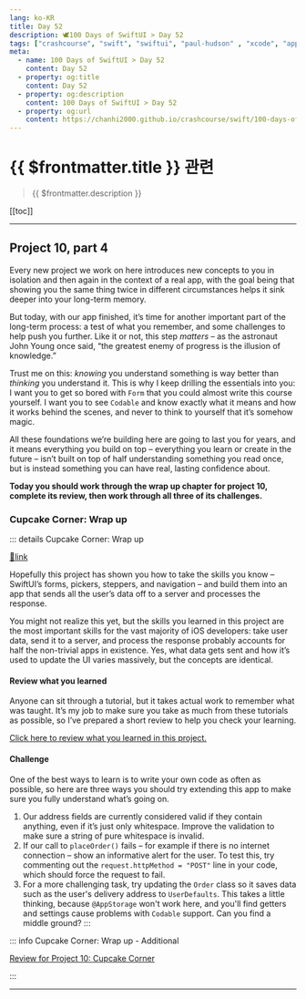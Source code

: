 ```yaml
---
lang: ko-KR
title: Day 52
description: 🕊️100 Days of SwiftUI > Day 52
tags: ["crashcourse", "swift", "swiftui", "paul-hudson" , "xcode", "appstore"]
meta:
  - name: 100 Days of SwiftUI > Day 52
    content: Day 52
  - property: og:title
    content: Day 52
  - property: og:description
    content: 100 Days of SwiftUI > Day 52
  - property: og:url
    content: https://chanhi2000.github.io/crashcourse/swift/100-days-of-swiftui/52.html
---
```


# {{ $frontmatter.title }} 관련

> {{ $frontmatter.description }}

[[toc]]

---

## Project 10, part 4

Every new project we work on here introduces new concepts to you in isolation and then again in the context of a real app, with the goal being that showing you the same thing twice in different circumstances helps it sink deeper into your long-term memory.

But today, with our app finished, it’s time for another important part of the long-term process: a test of what you remember, and some challenges to help push you further. Like it or not, this step _matters_ – as the astronaut John Young once said, “the greatest enemy of progress is the illusion of knowledge.”

Trust me on this: _knowing_ you understand something is way better than _thinking_ you understand it. This is why I keep drilling the essentials into you: I want you to get so bored with `Form` that you could almost write this course yourself. I want you to see `Codable` and know exactly what it means and how it works behind the scenes, and never to think to yourself that it’s somehow magic.

All these foundations we’re building here are going to last you for years, and it means everything you build on top – everything you learn or create in the future – isn’t built on top of half understanding something you read once, but is instead something you can have real, lasting confidence about.

__Today you should work through the wrap up chapter for project 10, complete its review, then work through all three of its challenges.__

### Cupcake Corner: Wrap up

::: details Cupcake Corner: Wrap up

[📎link](https://www.hackingwithswift.com/books/ios-swiftui/cupcake-corner-wrap-up)

Hopefully this project has shown you how to take the skills you know – SwiftUI’s forms, pickers, steppers, and navigation – and build them into an app that sends all the user’s data off to a server and processes the response.

You might not realize this yet, but the skills you learned in this project are the most important skills for the vast majority of iOS developers: take user data, send it to a server, and process the response probably accounts for half the non-trivial apps in existence. Yes, what data gets sent and how it’s used to update the UI varies massively, but the concepts are identical.

#### Review what you learned

Anyone can sit through a tutorial, but it takes actual work to remember what was taught. It’s my job to make sure you take as much from these tutorials as possible, so I’ve prepared a short review to help you check your learning.

[Click here to review what you learned in this project.][cupcake-corner]

#### Challenge

One of the best ways to learn is to write your own code as often as possible, so here are three ways you should try extending this app to make sure you fully understand what’s going on.

1. Our address fields are currently considered valid if they contain anything, even if it’s just only whitespace. Improve the validation to make sure a string of pure whitespace is invalid.
2. If our call to `placeOrder()` fails – for example if there is no internet connection – show an informative alert for the user. To test this, try commenting out the `request.httpMethod = "POST"` line in your code, which should force the request to fail.
3. For a more challenging task, try updating the `Order` class so it saves data such as the user's delivery address to `UserDefaults`. This takes a little thinking, because `@AppStorage` won't work here, and you'll find getters and settings cause problems with `Codable` support. Can you find a middle ground?
:::

::: info Cupcake Corner: Wrap up - Additional

[Review for Project 10: Cupcake Corner][cupcake-corner]

:::

[cupcake-corner]: https://www.hackingwithswift.com/review/ios-swiftui/cupcake-corner

---

<TagLinks />